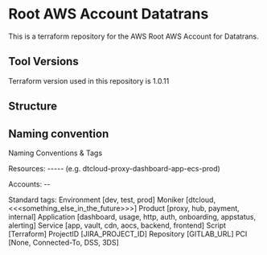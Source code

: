 # Root AWS Account Datatrans

This is a terraform repository for the AWS Root AWS Account for Datatrans.

## Tool Versions ##
Terraform version used in this repository is 1.0.11

## Structure

## Naming convention
Naming Conventions & Tags

Resources:
<moniker>-<product>-<application>-<service>-<type>-<env>
(e.g. dtcloud-proxy-dashboard-app-ecs-prod)

Accounts:
<moniker>-<product>-<env>

Standard tags:
Environment [dev, test, prod]
Moniker [dtcloud, <<<something_else_in_the_future>>>]
Product [proxy, hub, payment, internal]
Application [dashboard, usage, http, auth, onboarding, appstatus, alerting]
Service [app, vault, cdn, aocs, backend, frontend]
Script [Terraform] 
ProjectID [JIRA_PROJECT_ID]
Repository [GITLAB_URL]
PCI [None, Connected-To, DSS, 3DS]